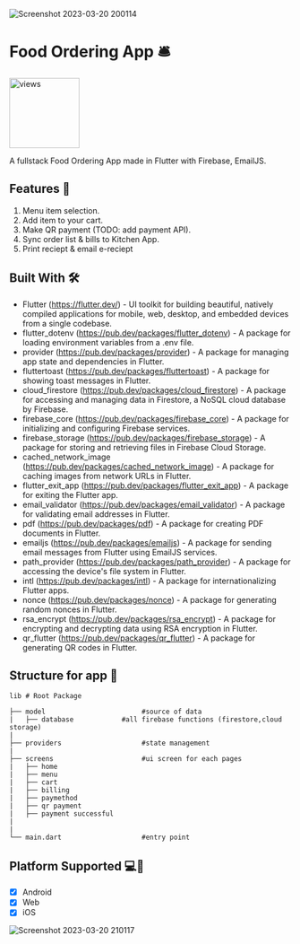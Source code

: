 ![Screenshot 2023-03-20 200114](https://user-images.githubusercontent.com/90374083/226333460-54ed17d8-e019-4e6c-ba7a-436dce5c042f.jpg)

# Food Ordering App 🛎️
<a href="https://github.com/Qayyum1999"><img alt="views" title="Github views" src="https://komarev.com/ghpvc/?username=Qayyum1999&style=flat-square" width="125"/></a>

A fullstack Food Ordering App made in Flutter with Firebase, EmailJS.


## Features 🚀
1. Menu item selection.
2. Add item to your cart.
3. Make QR payment (TODO: add payment API).
4. Sync order list & bills to Kitchen App.
5. Print reciept & email e-reciept

## Built With 🛠
- Flutter (https://flutter.dev/) - UI toolkit for building beautiful, natively compiled applications for mobile, web, desktop, and embedded devices from a single codebase.
- flutter_dotenv (https://pub.dev/packages/flutter_dotenv) - A package for loading environment variables from a .env file.
- provider (https://pub.dev/packages/provider) - A package for managing app state and dependencies in Flutter.
- fluttertoast (https://pub.dev/packages/fluttertoast) - A package for showing toast messages in Flutter.
- cloud_firestore (https://pub.dev/packages/cloud_firestore) - A package for accessing and managing data in Firestore, a NoSQL cloud database by Firebase.
- firebase_core (https://pub.dev/packages/firebase_core) - A package for initializing and configuring Firebase services.
- firebase_storage (https://pub.dev/packages/firebase_storage) - A package for storing and retrieving files in Firebase Cloud Storage.
- cached_network_image (https://pub.dev/packages/cached_network_image) - A package for caching images from network URLs in Flutter.
- flutter_exit_app (https://pub.dev/packages/flutter_exit_app) - A package for exiting the Flutter app.
- email_validator (https://pub.dev/packages/email_validator) - A package for validating email addresses in Flutter.
- pdf (https://pub.dev/packages/pdf) - A package for creating PDF documents in Flutter.
- emailjs (https://pub.dev/packages/emailjs) - A package for sending email messages from Flutter using EmailJS services.
- path_provider (https://pub.dev/packages/path_provider) - A package for accessing the device's file system in Flutter.
- intl (https://pub.dev/packages/intl) - A package for internationalizing Flutter apps.
- nonce (https://pub.dev/packages/nonce) - A package for generating random nonces in Flutter.
- rsa_encrypt (https://pub.dev/packages/rsa_encrypt) - A package for encrypting and decrypting data using RSA encryption in Flutter.
- qr_flutter (https://pub.dev/packages/qr_flutter) - A package for generating QR codes in Flutter.

## Structure for app 🗼

    lib # Root Package

    ├── model                        #source of data
    |   ├── database            #all firebase functions (firestore,cloud storage)
    |
    ├── providers                    #state management
    |   
    ├── screens                      #ui screen for each pages 
    |   ├── home
    |   ├── menu
    |   ├── cart
    |   ├── billing
    |   ├── paymethod
    |   ├── qr payment
    |   ├── payment successful
    |   
    |                            
    └── main.dart                    #entry point

## Platform Supported 💻📱

- [x] Android
- [x] Web
- [x] iOS

![Screenshot 2023-03-20 210117](https://user-images.githubusercontent.com/90374083/226346500-1a728bd8-4c1e-47b3-be9b-66dc161278d9.jpg)



